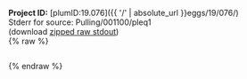 **Project ID:** [plumID:19.076]({{ '/' | absolute_url }}eggs/19/076/)  
Stderr for source:  Pulling/001100/pleq1   
(download [zipped raw stdout](pleq1.plumed.stdout.txt.zip))  
{% raw %}
<pre>
</pre>
{% endraw %}
